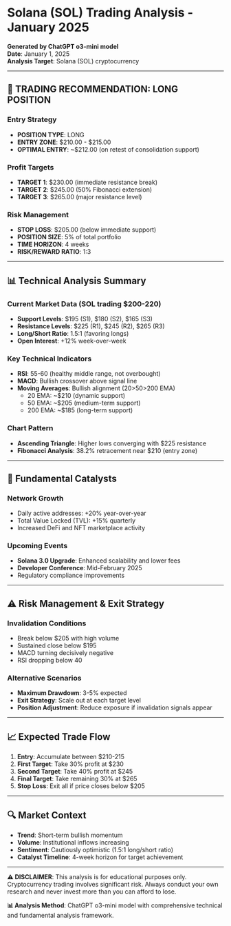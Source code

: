# Solana (SOL) Trading Analysis - January 2025

**Generated by ChatGPT o3-mini model**  
**Date**: January 1, 2025  
**Analysis Target**: Solana (SOL) cryptocurrency

---

## 🎯 **TRADING RECOMMENDATION: LONG POSITION**

### **Entry Strategy**
- **POSITION TYPE**: LONG
- **ENTRY ZONE**: $210.00 - $215.00
- **OPTIMAL ENTRY**: ~$212.00 (on retest of consolidation support)

### **Profit Targets**
- **TARGET 1**: $230.00 (immediate resistance break)
- **TARGET 2**: $245.00 (50% Fibonacci extension)
- **TARGET 3**: $265.00 (major resistance level)

### **Risk Management**
- **STOP LOSS**: $205.00 (below immediate support)
- **POSITION SIZE**: 5% of total portfolio
- **TIME HORIZON**: 4 weeks
- **RISK/REWARD RATIO**: 1:3

---

## 📊 **Technical Analysis Summary**

### **Current Market Data** (SOL trading $200-220)
- **Support Levels**: $195 (S1), $180 (S2), $165 (S3)
- **Resistance Levels**: $225 (R1), $245 (R2), $265 (R3)
- **Long/Short Ratio**: 1.5:1 (favoring longs)
- **Open Interest**: +12% week-over-week

### **Key Technical Indicators**
- **RSI**: 55-60 (healthy middle range, not overbought)
- **MACD**: Bullish crossover above signal line
- **Moving Averages**: Bullish alignment (20>50>200 EMA)
  - 20 EMA: ~$210 (dynamic support)
  - 50 EMA: ~$205 (medium-term support)
  - 200 EMA: ~$185 (long-term support)

### **Chart Pattern**
- **Ascending Triangle**: Higher lows converging with $225 resistance
- **Fibonacci Analysis**: 38.2% retracement near $210 (entry zone)

---

## 🚀 **Fundamental Catalysts**

### **Network Growth**
- Daily active addresses: +20% year-over-year
- Total Value Locked (TVL): +15% quarterly
- Increased DeFi and NFT marketplace activity

### **Upcoming Events**
- **Solana 3.0 Upgrade**: Enhanced scalability and lower fees
- **Developer Conference**: Mid-February 2025
- Regulatory compliance improvements

---

## ⚠️ **Risk Management & Exit Strategy**

### **Invalidation Conditions**
- Break below $205 with high volume
- Sustained close below $195
- MACD turning decisively negative
- RSI dropping below 40

### **Alternative Scenarios**
- **Maximum Drawdown**: 3-5% expected
- **Exit Strategy**: Scale out at each target level
- **Position Adjustment**: Reduce exposure if invalidation signals appear

---

## 📈 **Expected Trade Flow**

1. **Entry**: Accumulate between $210-215
2. **First Target**: Take 30% profit at $230
3. **Second Target**: Take 40% profit at $245  
4. **Final Target**: Take remaining 30% at $265
5. **Stop Loss**: Exit all if price closes below $205

---

## 🔍 **Market Context**

- **Trend**: Short-term bullish momentum
- **Volume**: Institutional inflows increasing
- **Sentiment**: Cautiously optimistic (1.5:1 long/short ratio)
- **Catalyst Timeline**: 4-week horizon for target achievement

---

**⚠️ DISCLAIMER**: This analysis is for educational purposes only. Cryptocurrency trading involves significant risk. Always conduct your own research and never invest more than you can afford to lose.

**📊 Analysis Method**: ChatGPT o3-mini model with comprehensive technical and fundamental analysis framework.